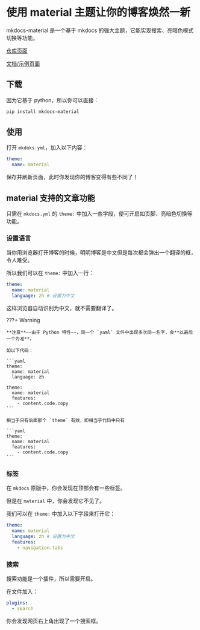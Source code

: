 # 使用 material 主题让你的博客焕然一新

mkdocs-material 是一个基于 mkdocs 的强大主题，它能实现搜索、亮暗色模式切换等功能。

[仓库页面](https://github.com/squidfunk/mkdocs-material)

[文档/示例页面](https://squidfunk.github.io/mkdocs-material/)

## 下载

因为它基于 python，所以你可以直接：

```powershell
pip install mkdocs-material
```

## 使用

打开 `mkdoks.yml`，加入以下内容：

```yaml
theme: 
  name: material
```

保存并刷新页面，此时你发现你的博客变得有些不同了！

## material 支持的文章功能

只需在 `mkdocs.yml` 的 `theme:` 中加入一些字段，便可开启如页脚、亮暗色切换等功能。

### 设置语言

当你用浏览器打开博客的时候，明明博客是中文但是每次都会弹出一个翻译的框，令人难受。

所以我们可以在 `theme:` 中加入一行：

```yaml hl_lines="3"
theme:
  name: material
  language: zh # 设置为中文
```

这样浏览器自动识别为中文，就不需要翻译了。

???+ Warning

    **注意**~~由于 Python 特性~~，同一个 `yaml` 文件中出现多次同一名字，会**以最后一个为准**。

    如以下代码：

    ```yaml
    theme:
      name: material
      language: zh
    
    theme:
      name: material
      features:
        - content.code.copy
    ```

    相当于只有后面那个 `theme` 有效，即相当于代码中只有

    ```yaml
    theme:
      name: material
      features:
        - content.code.copy
    ```

### 标签

在 `mkdocs` 原版中，你会发现在顶部会有一些标签。

但是在 `material` 中，你会发现它不见了。

我们可以在 `theme:` 中加入以下字段来打开它：

```yaml hl_lines="4 5"
theme:
  name: material
  language: zh # 设置为中文
  features:
    - navigation.tabs
```

### 搜索

搜索功能是一个插件，所以需要开启。

在文件加入：

```yaml
plugins:
  - search
```

你会发现网页右上角出现了一个搜索框。
